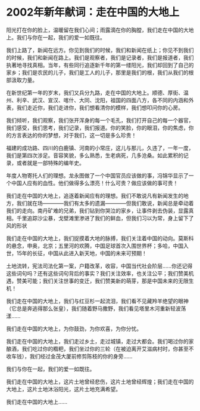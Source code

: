 # 2002年新年献词：走在中国的大地上

阳光打在你的脸上，温暖留在我们心间；雨露滴在你的胸膛，我们走在中国的大地上。我们与你在一起，我们的爱一如既往。

我们上路了，新闻在远方。你见到我们的时候，我们和新闻在纸上；你见不到我们的时候，我们和新闻在路上。我们是观察者，我们是记录者，我们是报道者，我们执著地寻找真相。当年，有些同行追逐新千年的第一缕阳光，我们却回到了自己的家乡；我们是农民的儿子，我们是工人的儿子，那里是我们的根，我们从我们的根部汲取力量。

在新世纪第一年的岁末，我们又兵分九路，走在中国的大地上。顺德、厚街、温州、利辛、武汉、宣汉、喀什、大同、沈阳，祖国的四面八方，各不同的内涵和外表，我们走近你，我们走进你，我们想看清你的模样，我们想叩问你的心房。

我们倾听，我们观察，我们张开浑身的每一个毛孔，我们打开自己的每一个器官，我们感受，我们思考，我们记录，我们报道。你的笑脸，你的眼泪，你的焦虑，你的方言表达的你的梦想，对于我们，这一切是多么珍贵！

福建的成功路、四川的白鹿镇、河南的小常庄，这儿与那儿，久违了，一年一度，我们是第四次涉足。音容笑貌，多么熟悉，生老病死，几多沧桑。如此累积的记录，或者就是一部特殊的编年史。

年度人物寄托人们的理想。龙永图做了一个中国官员应该做的事，冯锦华显示了一个中国人应有的血性。他们做得多么漂亮！什么可贵？做应该做的事可贵！

我们走在中国的大地上，追逐着新闻应有的理想。我们不敢说凡有新闻发生的地方，我们就在场————我们有太多的遗漏————但我们敢说，新闻总是牵动着我们的走向。南丹矿难的兄弟，我们钻到你哭泣的家乡，让事件剥去伪装，显露真相。千里追踪沙尘暴，戈壁滩里渗进了我们的鲜血，但我们习以为常，身上留下了风的形状

我们走在中国的大地上，我们捉摸着大地的脉搏，我们关注着中国的动向。莫斯科的悬念，申奥，北京；五里河的欢腾，中国足球首次入围世界杯；多哈，中国入世，15年的长征，中国从此进入新天地，中国的未来可预期！

土地流转，宪法司法化第一案，户籍改革，收容，中国当代社会阶层……你还记得这些词句吗？还有这些词句背后的事实？我们关注效率，也关注公平；我们赞美机遇，赞美可能；我们关注世事的变迁，我们赞美新的萌芽，那是中国未来的无限生机！

我们走在中国的大地上，我们与红豆杉一起流泪，我们看不见藏羚羊绝望的眼神（它总是奔逃得那么张皇），我们随着野马撒野，我们看见塔里木河重新轻波荡漾……

我们走在中国的大地上，为你鼓劲，为你欢喜，为你分忧。

我们走在中国的大地上，我们走过乡土，走过城镇，走过大都会。我们喝过你的家酿酒，我们吃过你的糌粑，我们坐过你的三轮（在被迫离开艾滋病村时，你甚至不收车钱），我们经过金茂大厦前修剪陈枝的你的身旁……

我们与你在一起，我们的爱一如既往。

我们走在中国的大地上，这片土地曾经悲伤，这片土地曾经辉煌；我们走在中国的大地上，这片土地沐浴阳光，这片土地充满希望。

我们走在中国的大地上……

